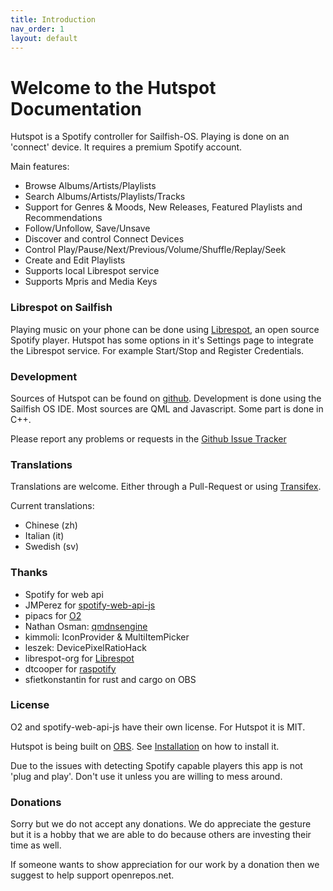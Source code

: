 ```yaml
---
title: Introduction
nav_order: 1
layout: default
---
```

#  Welcome to the Hutspot Documentation
Hutspot is a Spotify controller for Sailfish-OS. Playing is done on an 'connect' device. It requires a premium Spotify account. 

Main features:

 * Browse Albums/Artists/Playlists
 * Search Albums/Artists/Playlists/Tracks
 * Support for Genres & Moods, New Releases, Featured Playlists and Recommendations
 * Follow/Unfollow, Save/Unsave
 * Discover and control Connect Devices
 * Control Play/Pause/Next/Previous/Volume/Shuffle/Replay/Seek
 * Create and Edit Playlists
 * Supports local Librespot service
 * Supports Mpris and Media Keys

### Librespot on Sailfish
Playing music on your phone can be done using [Librespot](https://github.com/librespot-org/), an open source Spotify player. 
Hutspot has some options in it's Settings page to integrate the Librespot service. For example Start/Stop and Register Credentials.

### Development
Sources of Hutspot can be found on [github](https://github.com/sailfish-spotify/hutspot).
Development is done using the Sailfish OS IDE. Most sources are QML and Javascript. Some part is done in C++.

Please report any problems or requests in the [Github Issue Tracker](https://github.com/sailfish-spotify/hutspot/issues)

### Translations

Translations are welcome. Either through a Pull-Request or using [Transifex](https://www.transifex.com/sailfish-spotify/hutspot/dashboard/).

Current translations:

  * Chinese (zh)
  * Italian (it)
  * Swedish (sv)

### Thanks
 * Spotify for web api
 * JMPerez for [spotify-web-api-js](https://github.com/JMPerez/spotify-web-api-js)
 * pipacs for [O2](https://github.com/pipacs/o2)
 * Nathan Osman: [qmdnsengine](https://github.com/nitroshare/qmdnsengine)
 * kimmoli: IconProvider & MultiItemPicker
 * leszek: DevicePixelRatioHack
 * librespot-org for [Librespot](https://github.com/librespot-org/librespot)
 * dtcooper for [raspotify](https://github.com/dtcooper/raspotify)
 * sfietkonstantin for rust and cargo on OBS

### License
O2 and spotify-web-api-js have their own license. For Hutspot it is MIT.

Hutspot is being built on [OBS](http://repo.merproject.org/obs/home:/wdehoog:/hutspot/sailfish_latest_armv7hl/). See [Installation](/installation) on how to install it.

Due to the issues with detecting Spotify capable players this app is not 'plug and play'. Don't use it unless you are willing to mess around.

### Donations
Sorry but we do not accept any donations. We do appreciate the gesture but it is a hobby that we are able to do because others are investing their time as well.

If someone wants to show appreciation for our work by a donation then we suggest to help support openrepos.net.

